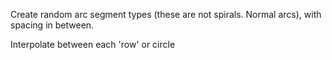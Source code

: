 Create random arc segment types (these are not spirals. Normal arcs), with spacing in between.

Interpolate between each 'row' or circle

